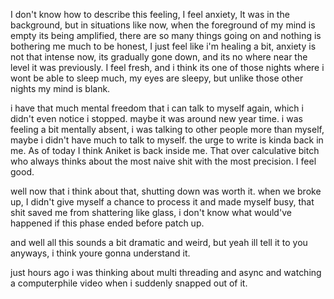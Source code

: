 I don't know how to describe this feeling, I feel anxiety, It was in the background, but in situations like now, when the foreground of my mind is empty its being amplified, there are so many things going on and nothing is bothering me much to be honest, I just feel like i'm healing a bit, anxiety is not that intense now, its gradually gone down, and its no where near the level it was previously. I feel fresh, and i think its one of those nights where i wont be able to sleep much, my eyes are sleepy, but unlike those other nights my mind is blank.

i have that much mental freedom that i can talk to myself again, which i didn't even notice i stopped. maybe it was around new year time. i was feeling a bit mentally absent, i was talking to other people more than myself, maybe i didn't have much to talk to myself. the urge to write is kinda back in me. As of today I think Aniket is back inside me. That over calculative bitch who always thinks about the most naive shit with the most precision. I feel good.

well now that i think about that, shutting down was worth it. when we broke up, I didn't give myself a chance to process it and made myself busy, that shit saved me from shattering like glass, i don't know what would've happened if this phase ended before patch up.

and well all this sounds a bit dramatic and weird, but yeah ill tell it to you anyways, i think youre gonna understand it.

just hours ago i was thinking about multi threading and async and watching a computerphile video when i suddenly snapped out of it.